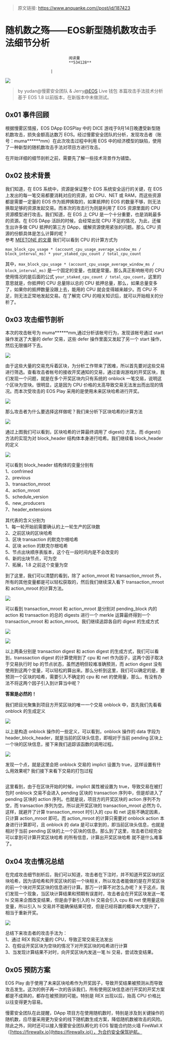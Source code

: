 > 原文链接: https://www.anquanke.com//post/id/187423 


# 随机数之殇——EOS新型随机数攻击手法细节分析


                                阅读量   
                                **534128**
                            
                        |
                        
                                                                                    



[![](https://p5.ssl.qhimg.com/t01a98b0773aa6f2658.jpg)](https://p5.ssl.qhimg.com/t01a98b0773aa6f2658.jpg)

> by yudan@慢雾安全团队 &amp; Jerry[@EOS](https://github.com/EOS) Live 钱包
本篇攻击手法技术分析基于 EOS 1.8 以前版本，在新版本中未做测试。

## 0x01 事件回顾

根据慢雾区情报，EOS DApp EOSPlay 中的 DICE 游戏于9月14日晚遭受新型随机数攻击，损失金额高达数万 EOS。经过慢雾安全团队的分析，发现攻击者（账号：muma******mm）在此次攻击过程中利用 EOS 中的经济模型的缺陷，使用了一种新型的随机数攻击手法对项目方进行攻击。

在开始详细的细节剖析之前，需要先了解一些技术背景作为铺垫。



## 0x02 技术背景

我们知道，在 EOS 系统中，资源是保证整个 EOS 系统安全运行的关键，在 EOS 上发出的每一笔交易都要消耗对应的资源，如 CPU、NET 或 RAM，而这些资源都是需要一定量的 EOS 作为抵押换取的，如果抵押的 EOS 的数量不够，则无法换取足够的资源发起交易。而本次的攻击行为则是利用了 EOS 资源里面的 CPU 资源模型进行攻击。我们知道，在 EOS 上 CPU 是一个十分重要，也是消耗最多的资源。在 EOS DApp 活跃的时候，会经常出现 CPU 不足的情况，为此，还催生出许多做 CPU 抵押的第三方 DApp，缓解资源使用紧张的问题。那么 CPU 资源的份额具体是怎么计算的呢？<br>
参考 [MEETONE 的文章](https://github.com/meet-one/documentation/blob/master/docs/EOSIO-CPU.md) 我们可以看到 CPU 的计算方式为

```
max_block_cpu_usage * (account_cpu_usage_average_window_ms / block_interval_ms) * your_staked_cpu_count / total_cpu_count
```

其中，`max_block_cpu_usage * (account_cpu_usage_average_window_ms / block_interval_ms)` 是一个固定的变量，也就是常量。那么真正影响帐号的 CPU 使用情况的是后面的公式 `your_staked_cpu_count / total_cpu_count`，这里的意思就是，你抵押的 CPU 总量除以总的 CPU 抵押总量，那么，如果总量变多了，如果你的抵押数量没跟上去，能用的 CPU 就会变得越来越少。而 CPU 不足，则无法正常地发起交易。在了解完 CPU 的相关知识后，就可以开始相关的分析了。



## 0x03 攻击细节剖析

本次的攻击帐号为 muma******mm,通过分析该帐号行为，发现该帐号通过 start 操作发送了大量的 defer 交易，这些 defer 操作里面又发起了另一个 start 操作，然后无限循环下去。

[![](https://p0.ssl.qhimg.com/t0166a917ae75cd767f.jpg)](https://p0.ssl.qhimg.com/t0166a917ae75cd767f.jpg)

由于这些大量的交易充斥着区块，为分析工作带来了困难，所以首先要对这些交易进行筛选。查看攻击者帐号的接收开奖通知的交易，通过查询游戏的开奖区块，我们发现一个问题，就是在多个开奖区块内只有系统的 onblock 一笔交易，说明这个区块为空块。很明显，这是因为 CPU 价格的太高导致交易无法发出而出现的情况。而本次受攻击的 EOS Play 采用的是使用未来区块哈希进行开奖。

[![](https://p4.ssl.qhimg.com/t01b06faf9b79d9acbc.jpg)](https://p4.ssl.qhimg.com/t01b06faf9b79d9acbc.jpg)

那么攻击者为什么要选择这样做呢？我们来分析下区块哈希的计算方法

[![](https://p1.ssl.qhimg.com/t01e01b4a6b9b01b821.jpg)](https://p1.ssl.qhimg.com/t01e01b4a6b9b01b821.jpg)

通过上图我们可以看到，区块哈希的计算最终调用了 digest() 方法，而 digest() 方法的实现为对 block_header 结构体本身进行哈希。我们继续看 block_header 的定义

[![](https://p2.ssl.qhimg.com/t011e723294e0ea825c.jpg)](https://p2.ssl.qhimg.com/t011e723294e0ea825c.jpg)

可以看到 block_header 结构体的变量分别有<br>
1、confrimed<br>
2、previous<br>
3、transaction_mroot<br>
4、action_mroot<br>
5、schedule_version<br>
6、new_producers<br>
7、header_extensions

其代表的含义分别为<br>
1、每一轮开始前需要确认的上一轮生产的区块数<br>
2、之前区块的区块哈希<br>
3、区块 transaction 的默克尔根哈希<br>
4、区块 action 的默克尔根哈希<br>
5、节点出块顺序表版本，这个在一段时间内是不会改变的<br>
6、新的出块节点，可为空<br>
7、拓展，1.8 之前这个变量为空

到了这里，我们可以清楚的看到，除了 action_mroot 和 transaction_mroot 外，所有的其他变量都是可以轻松获取的，然后我们继续深入看下 transaction_mroot 和 action_mroot 的计算方法。

[![](https://p3.ssl.qhimg.com/t0124d7c701a701686f.jpg)](https://p3.ssl.qhimg.com/t0124d7c701a701686f.jpg)

可以看到 transaction_mroot 和 action_mroot 是分别对 pending_block 内的 action 和 transaction 的总的 digests 进行一个 merkle 运算最终得到一个 transaction_mroot 和 action_mroot。我们继续追踪各自的 digest 的生成方式

[![](https://p4.ssl.qhimg.com/t01457a360211262a24.jpg)](https://p4.ssl.qhimg.com/t01457a360211262a24.jpg)

[![](https://p1.ssl.qhimg.com/t019c71651ba74582bb.jpg)](https://p1.ssl.qhimg.com/t019c71651ba74582bb.jpg)

以上两条分别是 transaction digest 和 action digest 的生成方式，我们可以看到，transsaction digest 的计算使用到了 cpu 和 net 作为因子，这两个因子取决于交易执行时 bp 的节点状态，虽然透明但较难准确预测，而 action digest 没有使用到这两个变量，可以轻松的算出来。那么分析到这里，我们可以确定的是，要预测一个区块的哈希，需要引入不确定的 cpu 和 net 的使用量，那么，有没有办法不将这两个因子引入到计算当中呢？

**答案是必然的！**

我们把目光聚集到项目方开奖区块的唯一一个交易 onblock 中，首先我们先看看 onblock 的生成定义

[![](https://p2.ssl.qhimg.com/t012c487a6b9a3790bd.jpg)](https://p2.ssl.qhimg.com/t012c487a6b9a3790bd.jpg)

以上是构造 onblock 操作的一些定义，可以看到，onblock 操作的 data 字段为 header_block_header，就是当前的区块头信息，即相对于当前 pending 区块上一个块的区块信息，接下来我们追踪该函数的调用过程。

[![](https://p0.ssl.qhimg.com/t0115a2b49b27a62dcb.jpg)](https://p0.ssl.qhimg.com/t0115a2b49b27a62dcb.jpg)

发现一个点，就是这里会把 onblock 交易的 implict 设置为 true，这样设置有什么用效果呢? 我们接下来看下交易的打包过程

[![](data:image/png;base64,iVBORw0KGgoAAAANSUhEUgAAAAEAAAABCAYAAAAfFcSJAAAAAXNSR0IArs4c6QAAAARnQU1BAACxjwv8YQUAAAAJcEhZcwAADsQAAA7EAZUrDhsAAAANSURBVBhXYzh8+PB/AAffA0nNPuCLAAAAAElFTkSuQmCC)](https://p3.ssl.qhimg.com/t01183ec1033de32138.jpg)

这里看到，由于在区块开始的时候，implict 属性被设置为 true，导致交易在被打包时 onblock 交易不会进入 pending 区块的 transaction 序列中，但是却进入了 pending 区块的 action 序列。也就是说，项目方的开奖区块的 action 序列不为空，而 transaction 序列为空。所以说开奖区块的 transaction_mroot 必然为 0，这样，就避开了计算 transaction_mroot 时引入的 cpu 和 net 这些不确定因素，只计算 action_mroot 即可。而 action_mroot 的计算只需要对 onblock action 本身进行计算即可，且 onblock 的 data 是可以拿到的，即当前区块头信息，也就是相对于当前 pending 区块的上一个区块的信息。那么到了这里，攻击者已经完全可以拿到可计算开奖区块哈希 的所有信息，计算出开奖区块哈希 就不是什么难事了。



## 0x04 攻击情况总结

在完成攻击细节剖析后，我们可以知道，攻击者在下注时，并不知道开奖区块的区块哈希，因为该哈希和开奖区块的前一个块相关，所以攻击者能做的是在开奖区块的前一个块对开奖区块的信息进行计算。那万一计算不对怎么办呢？关于这点，我们发现一个现象，当区块计算结果和预期有误差时，攻击者会在开奖区块发送一笔 hi 交易来企图改变结果，但是由于新引入的 hi 交易会引入 cpu 和 net 使用量这些变量，所以引入 hi 交易并不能确保结果可控，但是已经将赢的概率大大提升了，相当于重新开奖。

[![](https://p1.ssl.qhimg.com/t0170e9d41112e7299e.jpg)](https://p1.ssl.qhimg.com/t0170e9d41112e7299e.jpg)

总结下来攻击者的攻击手法为：<br>
1、通过 REX 购买大量的 CPU，导致正常交易无法发出<br>
2、在假设开奖区块为空块的情况下对开奖区块的哈希进行计算<br>
3、当发现计算结果不对时，向开奖区块内发送一笔 hi 交易，尝试改变结果。



## 0x05 预防方案

EOS Play 由于使用了未来区块哈希作为开奖因子，导致开奖结果被预测从而导致攻击发生。这次的例子再一次的告诉我们，所有使用区块信息进行开奖的开奖方案都是不成熟的，都存在被预测的可能。特别是 REX 出现以后，抬高 CPU 价格比以往变得更为容易。

慢雾安全团队在此提醒，DApp 项目方在使用随机数时，特别是涉及到关键操作的随机数，应尽量采用更为安全的线下随机数生成方案，降低随机数被攻击的风险。除此之外，同时还可以接入慢雾安全团队孵化的 EOS 智能合约防火墙 FireWall.X（[https://firewallx.io](https://firewallx.io)），为合约安全保驾护航。
